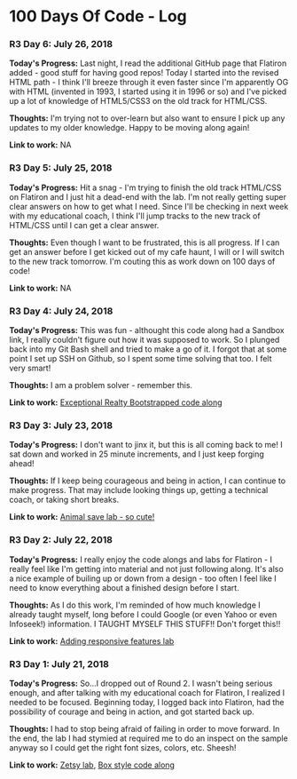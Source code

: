 # 100 Days Of Code - Log

### R3 Day 6: July 26, 2018

**Today's Progress:** Last night, I read the additional GitHub page that Flatiron added - good stuff for having good repos! Today I started into the revised HTML path - I think I'll breeze through it even faster since I'm apparently OG with HTML (invented in 1993, I started using it in 1996 or so) and I've picked up a lot of knowledge of HTML5/CSS3 on the old track for HTML/CSS.

**Thoughts:** I'm trying not to over-learn but also want to ensure I pick up any updates to my older knowledge. Happy to be moving along again!

**Link to work:** NA

### R3 Day 5: July 25, 2018

**Today's Progress:** Hit a snag - I'm trying to finish the old track HTML/CSS on Flatiron and I just hit a dead-end with the lab. I'm not really getting super clear answers on how to get what I need. Since I'll be checking in next week with my educational coach, I think I'll jump tracks to the new track of HTML/CSS until I can get a clear answer.

**Thoughts:** Even though I want to be frustrated, this is all progress. If I can get an answer before I get kicked out of my cafe haunt, I will or I will switch to the new track tomorrow. I'm couting this as work down on 100 days of code!

**Link to work:** NA

### R3 Day 4: July 24, 2018

**Today's Progress:** This was fun - althought this code along had a Sandbox link, I really couldn't figure out how it was supposed to work. So I plunged back into my Git Bash shell and tried to make a go of it. I forgot that at some point I set up SSH on Github, so I spent some time solving that too. I felt very smart!

**Thoughts:** I am a problem solver - remember this.

**Link to work:** [Exceptional Realty Bootstrapped code along](https://github.com/kristenkinnearohlmann/exceptional-realty-bootstrapped)

### R3 Day 3: July 23, 2018

**Today's Progress:** I don't want to jinx it, but this is all coming back to me! I sat down and worked in 25 minute increments, and I just keep forging ahead!

**Thoughts:** If I keep being courageous and being in action, I can continue to make progress. That may include looking things up, getting a technical coach, or taking short breaks.

**Link to work:** [Animal save lab - so cute!](https://github.com/kristenkinnearohlmann/animal-save-v-000)

### R3 Day 2: July 22, 2018

**Today's Progress:** I really enjoy the code alongs and labs for Flatiron - I really feel like I'm getting into material and not just following along. It's also a nice example of builing up or down from a design - too often I feel like I need to know everything about a finished design before I start.

**Thoughts:** As I do this work, I'm reminded of how much knowledge I already taught myself, long before I could Google (or even Yahoo or even Infoseek!) information. I TAUGHT MYSELF THIS STUFF!! Don't forget this!!

**Link to work:** [Adding responsive features lab](https://github.com/kristenkinnearohlmann/adding-responsive-features-v-000)

### R3 Day 1: July 21, 2018

**Today's Progress:** So...I dropped out of Round 2. I wasn't being serious enough, and after talking with my educational coach for Flatiron, I realized I needed to be focused. Beginning today, I logged back into Flatiron, had the possibility of courage and being in action, and got started back up.

**Thoughts:** I had to stop being afraid of failing in order to move forward. In the end, the lab I had stymied at required me to do an inspect on the sample anyway so I could get the right font sizes, colors, etc. Sheesh!

**Link to work:** [Zetsy lab](https://github.com/kristenkinnearohlmann/hs-zhw-shoes-layout-v-000), [Box style code along](https://github.com/kristenkinnearohlmann/box-style-codealong-v-000)

